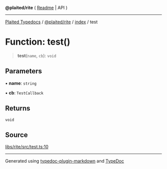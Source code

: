 **@plaited/rite** ( [Readme](../../README.md) \| API )

***

[Plaited Typedocs](../../../../modules.md) / [@plaited/rite](../../modules.md) / [index](../README.md) / test

# Function: test()

> **test**(`name`, `cb`): `void`

## Parameters

▪ **name**: `string`

▪ **cb**: `TestCallback`

## Returns

`void`

## Source

[libs/rite/src/test.ts:10](https://github.com/plaited/plaited/blob/95d1a1b/libs/rite/src/test.ts#L10)

***

Generated using [typedoc-plugin-markdown](https://www.npmjs.com/package/typedoc-plugin-markdown) and [TypeDoc](https://typedoc.org/)
